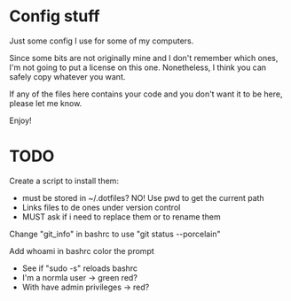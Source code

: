 Config stuff
============

Just some config I use for some of my computers.

Since some bits are not originally mine and I don't remember which ones,
I'm not going to put a license on this one. Nonetheless, I think you can
safely copy whatever you want.

If any of the files here contains your code and you don't want it to be
here, please let me know.

Enjoy!


TODO
====
Create a script to install them:

  * must be stored in ~/.dotfiles? NO! Use pwd to get the current path
  * Links files to de ones under version control
  * MUST ask if i need to replace them or to rename them

Change "git_info" in bashrc to use "git status --porcelain"

Add whoami in bashrc color the prompt

  * See if "sudo -s" reloads bashrc
  * I'm a normla user ->  green red?
  * With have admin privileges -> red?

